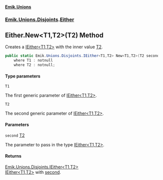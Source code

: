#### [Emik.Unions](index.md 'index')
### [Emik.Unions.Disjoints](Emik.Unions.Disjoints.md 'Emik.Unions.Disjoints').[Either](Either.md 'Emik.Unions.Disjoints.Either')

## Either.New<T1,T2>(T2) Method

Creates a [IEither&lt;T1,T2&gt;](IEither{T1,T2}.md 'Emik.Unions.Disjoints.IEither<T1,T2>') with the inner value [T2](Either.New{T1,T2}(T2).md#Emik.Unions.Disjoints.Either.New_T1,T2_(T2).T2 'Emik.Unions.Disjoints.Either.New<T1,T2>(T2).T2').

```csharp
public static Emik.Unions.Disjoints.IEither<T1,T2> New<T1,T2>(T2 second)
    where T1 : notnull
    where T2 : notnull;
```
#### Type parameters

<a name='Emik.Unions.Disjoints.Either.New_T1,T2_(T2).T1'></a>

`T1`

The first generic parameter of [IEither&lt;T1,T2&gt;](IEither{T1,T2}.md 'Emik.Unions.Disjoints.IEither<T1,T2>').

<a name='Emik.Unions.Disjoints.Either.New_T1,T2_(T2).T2'></a>

`T2`

The second generic parameter of [IEither&lt;T1,T2&gt;](IEither{T1,T2}.md 'Emik.Unions.Disjoints.IEither<T1,T2>').
#### Parameters

<a name='Emik.Unions.Disjoints.Either.New_T1,T2_(T2).second'></a>

`second` [T2](Either.New{T1,T2}(T2).md#Emik.Unions.Disjoints.Either.New_T1,T2_(T2).T2 'Emik.Unions.Disjoints.Either.New<T1,T2>(T2).T2')

The parameter to pass in the type [IEither&lt;T1,T2&gt;](IEither{T1,T2}.md 'Emik.Unions.Disjoints.IEither<T1,T2>').

#### Returns
[Emik.Unions.Disjoints.IEither&lt;](IEither{T1,T2}.md 'Emik.Unions.Disjoints.IEither<T1,T2>')[T1](Either.New{T1,T2}(T2).md#Emik.Unions.Disjoints.Either.New_T1,T2_(T2).T1 'Emik.Unions.Disjoints.Either.New<T1,T2>(T2).T1')[,](IEither{T1,T2}.md 'Emik.Unions.Disjoints.IEither<T1,T2>')[T2](Either.New{T1,T2}(T2).md#Emik.Unions.Disjoints.Either.New_T1,T2_(T2).T2 'Emik.Unions.Disjoints.Either.New<T1,T2>(T2).T2')[&gt;](IEither{T1,T2}.md 'Emik.Unions.Disjoints.IEither<T1,T2>')  
[IEither&lt;T1,T2&gt;](IEither{T1,T2}.md 'Emik.Unions.Disjoints.IEither<T1,T2>') with [second](Either.New{T1,T2}(T2).md#Emik.Unions.Disjoints.Either.New_T1,T2_(T2).second 'Emik.Unions.Disjoints.Either.New<T1,T2>(T2).second').